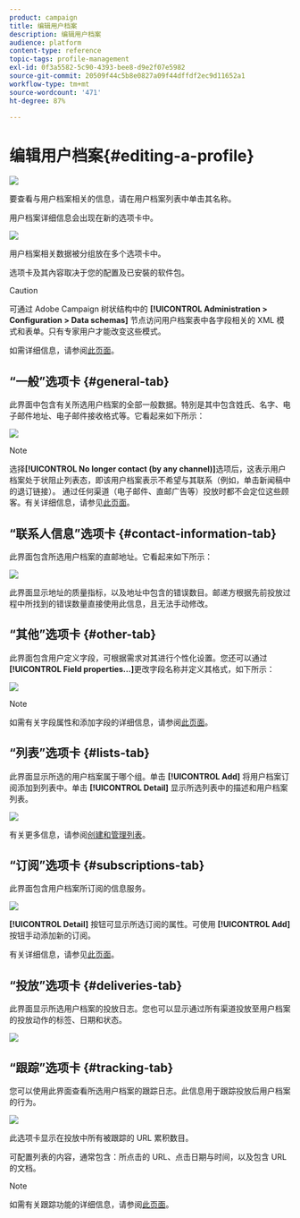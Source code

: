 ```yaml
---
product: campaign
title: 编辑用户档案
description: 编辑用户档案
audience: platform
content-type: reference
topic-tags: profile-management
exl-id: 0f3a5582-5c90-4393-bee8-d9e2f07e5982
source-git-commit: 20509f44c5b8e0827a09f44dffdf2ec9d11652a1
workflow-type: tm+mt
source-wordcount: '471'
ht-degree: 87%

---
```


# 编辑用户档案{#editing-a-profile}

![](../../assets/common.svg)

要查看与用户档案相关的信息，请在用户档案列表中单击其名称。

用户档案详细信息会出现在新的选项卡中。

![](assets/s_user_recipient_edit.png)

用户档案相关数据被分组放在多个选项卡中。

选项卡及其內容取决于您的配置及已安裝的软件包。

>[!CAUTION]
>
>可通过 Adobe Campaign 树状结构中的 **[!UICONTROL Administration > Configuration > Data schemas]** 节点访问用户档案表中各字段相关的 XML 模式和表单。只有专家用户才能改变这些模式。
>
>如需详细信息，请参阅[此页面](../../configuration/using/about-schema-edition.md)。

## “一般”选项卡 {#general-tab}

此界面中包含有关所选用户档案的全部一般数据。特別是其中包含姓氏、名字、电子邮件地址、电子邮件接收格式等。它看起来如下所示：

![](assets/s_ncs_user_profile_general_tab.png)

>[!NOTE]
>
>选择&#x200B;**[!UICONTROL No longer contact (by any channel)]**&#x200B;选项后，这表示用户档案处于状阻止列表态，即该用户档案表示不希望与其联系（例如，单击新闻稿中的退订链接）。 通过任何渠道（电子邮件、直邮广告等）投放时都不会定位这些顾客。有关详细信息，请参见[此页面](../../delivery/using/understanding-quarantine-management.md)。

## “联系人信息”选项卡 {#contact-information-tab}

此界面包含所选用户档案的直邮地址。它看起来如下所示：

![](assets/s_ncs_user_profile_details_tab.png)

此界面显示地址的质量指标，以及地址中包含的错误数目。邮递方根据先前投放过程中所找到的错误数量直接使用此信息，且无法手动修改。

## “其他”选项卡 {#other-tab}

此界面包含用户定义字段，可根据需求对其进行个性化设置。您还可以通过&#x200B;**[!UICONTROL Field properties...]**&#x200B;更改字段名称并定义其格式，如下所示：

![](assets/s_ncs_user_profile_others_tab.png)

>[!NOTE]
>
>如需有关字段属性和添加字段的详细信息，请参阅[此页面](../../configuration/using/new-field-wizard.md)。

## “列表”选项卡 {#lists-tab}

此界面显示所选的用户档案属于哪个组。单击 **[!UICONTROL Add]** 将用户档案订阅添加到列表中。单击 **[!UICONTROL Detail]** 显示所选列表中的描述和用户档案列表。

![](assets/s_ncs_user_profile_groups_tab_details.png)

有关更多信息，请参阅[创建和管理列表](../../platform/using/creating-and-managing-lists.md)。

## “订阅”选项卡 {#subscriptions-tab}

此界面包含用户档案所订阅的信息服务。

![](assets/s_ncs_user_profile_subscript_tab_details.png)

**[!UICONTROL Detail]** 按钮可显示所选订阅的属性。可使用 **[!UICONTROL Add]** 按钮手动添加新的订阅。

有关详细信息，请参见[此页面](../../delivery/using/managing-subscriptions.md)。

## “投放”选项卡 {#deliveries-tab}

此界面显示所选用户档案的投放日志。您也可以显示通过所有渠道投放至用户档案的投放动作的标签、日期和状态。

![](assets/s_ncs_user_profile_delivery_tab.png)

## “跟踪”选项卡 {#tracking-tab}

您可以使用此界面查看所选用户档案的跟踪日志。此信息用于跟踪投放后用户档案的行为。

![](assets/s_ncs_user_profile_tracking_tab.png)

此选项卡显示在投放中所有被跟踪的 URL 累积数目。

可配置列表的内容，通常包含：所点击的 URL、点击日期与时间，以及包含 URL 的文档。

>[!NOTE]
>
>如需有关跟踪功能的详细信息，请参阅[此页面](../../delivery/using/delivery-dashboard.md)。
